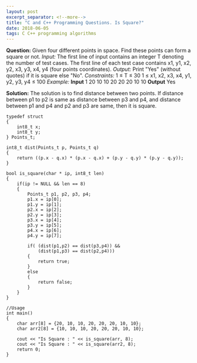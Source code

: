```yaml
---
layout: post
excerpt_separator: <!--more-->
title: "C and C++ Programming Questions. Is Square?"
date: 2018-06-05
tags: C C++ programming algorithms
---
```


__Question:__
Given four different points in space. Find these points can form a square or not. <!--more-->
*Input:*
The first line of input contains an integer T denoting the number of test cases.
The first line of each test case contains x1, y1, x2, y2, x3, y3, x4, y4 (four points coordinates).
*Output:*
Print "Yes" (without quotes) if it is square else "No".
*Constraints:*
1 ≤ T ≤ 30
1 ≤ x1, x2, x3, x4, y1, y2, y3, y4 ≤ 100
*Example:*
**Input**
1
20 10 10 20 20 20 10 10
**Output**
Yes

__Solution:__
The solution is to find distance between two points. If distance between p1 to p2 is same as distance between p3 and p4, and distance between p1 and p4 and p2 and p3 are same, then it is square.
```
typedef struct
{
	int8_t x;
	int8_t y;
} Points_t;

int8_t dist(Points_t p, Points_t q)
{
	return ((p.x - q.x) * (p.x - q.x) + (p.y - q.y) * (p.y - q.y));
}

bool is_square(char * ip, int8_t len)
{
	if(ip != NULL && len == 8)
	{
		Points_t p1, p2, p3, p4;
		p1.x = ip[0];
		p1.y = ip[1];
		p2.x = ip[2];
		p2.y = ip[3];
		p3.x = ip[4];
		p3.y = ip[5];
		p4.x = ip[6];
		p4.y = ip[7];

		if( (dist(p1,p2) == dist(p3,p4)) && 
			(dist(p1,p3) == dist(p2,p4)))
		{
			return true;
		}
		else
		{
			return false;
		}
	}
}

//Usage
int main()
{
    char arr[8] = {20, 10, 10, 20, 20, 20, 10, 10};
    char arr2[8] = {10, 10, 10, 20, 20, 20, 10, 10};
    
    cout << "Is Square : " << is_square(arr, 8); 
	cout << "Is Square : " << is_square(arr2, 8); 
    return 0;
}
```
